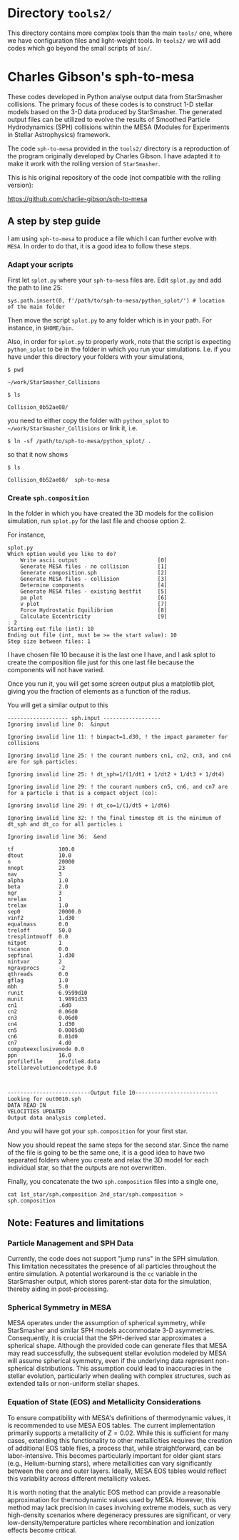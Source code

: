 # Directory `tools2/` 

This directory contains more complex tools than the main `tools/` one,
where we have configuration files and light-weight tools. In `tools2/`
we will add codes which go beyond the small scripts of `bin/`.

# Charles Gibson's sph-to-mesa

These codes developed in Python analyse output data from StarSmasher
collisions. The primary focus of these codes is to construct 1-D stellar models
based on the 3-D data produced by StarSmasher. The generated output files can
be utilized to evolve the results of Smoothed Particle Hydrodynamics (SPH)
collisions within the MESA (Modules for Experiments in Stellar Astrophysics)
framework.

The code `sph-to-mesa` provided in the `tools2/` directory is a reproduction of
the program originally developed by Charles Gibson.  I have adapted it to make
it work with the rolling version of `StarSmasher`.

This is his original repository of the code (not compatible with the rolling version):

<a href="https://github.com/charlie-gibson/sph-to-mesa">https://github.com/charlie-gibson/sph-to-mesa</a>

## A step by step guide

I am using `sph-to-mesa` to produce a file which I can further evolve with `MESA`. In order to do that,
it is a good idea to follow these steps.

### Adapt your scripts

First let `splot.py` where your `sph-to-mesa` files are. Edit `splot.py` and add the path
to line 25:

```
sys.path.insert(0, f'/path/to/sph-to-mesa/python_splot/') # location of the main folder
```

Then move the script `splot.py` to any folder which is in your path. For
instance, in `$HOME/bin`.

Also, in order for `splot.py` to properly work, note that the script is expecting 
`python_splot` to be in the folder in which you run your simulations. I.e. if you
have under this directory your folders with your simulations,

```
$ pwd

~/work/StarSmasher_Collisions

$ ls

Collision_0b52ae08/
```

you need to either copy the folder with `python_splot` to `~/work/StarSmasher_Collisions` or
link it, i.e.

```
$ ln -sf /path/to/sph-to-mesa/python_splot/ .
```

so that it now shows

```
$ ls

Collision_0b52ae08/  sph-to-mesa
```

### Create `sph.composition`

In the folder in which you have created the 3D models for the collision simulation,
run `splot.py` for the last file and choose option 2. 

For instance,

```
splot.py 
Which option would you like to do?
    Write ascii output                         [0] 
    Generate MESA files - no collision         [1] 
    Generate composition.sph                   [2] 
    Generate MESA files - collision            [3] 
    Determine components                       [4] 
    Generate MESA files - existing bestfit     [5] 
    pa plot                                    [6] 
    v plot                                     [7] 
    Force Hydrostatic Equilibrium              [8] 
    Calculate Eccentricity                     [9] 
: 2
Starting out file (int): 10
Ending out file (int, must be >= the start value): 10
Step size between files: 1
```

I have chosen file 10 because it is the last one I have, and I ask splot to
create the composition file just for this one last file because the components
will not have varied.

Once you run it, you will get some screen output plus a matplotlib plot,
giving you the fraction of elements as a function of the radius.

You will get a similar output to this

```
------------------- sph.input ------------------
Ignoring invalid line 0:  &input

Ignoring invalid line 11: ! bimpact=1.d30, ! the impact parameter for collisions

Ignoring invalid line 25: ! the courant numbers cn1, cn2, cn3, and cn4 are for sph particles:

Ignoring invalid line 25: ! dt_sph=1/(1/dt1 + 1/dt2 + 1/dt3 + 1/dt4)

Ignoring invalid line 29: ! the courant numbers cn5, cn6, and cn7 are for a particle i that is a compact object (co):

Ignoring invalid line 29: ! dt_co=1/(1/dt5 + 1/dt6)

Ignoring invalid line 32: ! the final timestep dt is the minimum of dt_sph and dt_co for all particles i

Ignoring invalid line 36:  &end

tf              100.0
dtout           10.0
n               20000
nnopt           23
nav             3
alpha           1.0
beta            2.0
ngr             3
nrelax          1
trelax          1.0
sep0            20000.0
vinf2           1.d30
equalmass       0.0
treloff         50.0
tresplintmuoff  0.0
nitpot          1
tscanon         0.0
sepfinal        1.d30
nintvar         2
ngravprocs      -2
qthreads        0.0
gflag           1.0
mbh             5.0
runit           6.9599d10
munit           1.9891d33
cn1             .6d0
cn2             0.06d0
cn3             0.06d0
cn4             1.d30
cn5             0.0005d0
cn6             0.01d0
cn7             4.d0
computeexclusivemode 0.0
ppn             16.0
profilefile     profile8.data
stellarevolutioncodetype 0.0



--------------------------Output file 10--------------------------
Looking for out0010.sph
DATA READ IN
VELOCITIES UPDATED
Output data analysis completed.
```

And you will have got your `sph.composition` for your first star.

Now you should repeat the same steps for the second star. Since the name of the
file is going to be the same one, it is a good idea to have two separated
folders where you create and relax the 3D model for each individual star, so
that the outputs are not overwritten.

Finally, you concatenate the two `sph.composition` files into a single one,

```
cat 1st_star/sph.composition 2nd_star/sph.composition > sph.composition
```

## Note: Features and limitations

### Particle Management and SPH Data

Currently, the code does not support "jump runs" in the SPH simulation. This
limitation necessitates the presence of all particles throughout the entire
simulation. A potential workaround is the `cc` variable in the StarSmasher
output, which stores parent-star data for the simulation, thereby aiding in
post-processing.

### Spherical Symmetry in MESA

MESA operates under the assumption of spherical symmetry, while StarSmasher and
similar SPH models accommodate 3-D asymmetries. Consequently, it is crucial
that the SPH-derived star approximates a spherical shape. Although the provided
code can generate files that MESA may read successfully, the subsequent stellar
evolution modeled by MESA will assume spherical symmetry, even if the
underlying data represent non-spherical distributions. This assumption could
lead to inaccuracies in the stellar evolution, particularly when dealing with
complex structures, such as extended tails or non-uniform stellar shapes.

### Equation of State (EOS) and Metallicity Considerations

To ensure compatibility with MESA's definitions of thermodynamic values, it is
recommended to use MESA EOS tables. The current implementation primarily
supports a metallicity of $Z=0.02$. While this is sufficient for many cases,
extending this functionality to other metallicities requires the creation of
additional EOS table files, a process that, while straightforward, can be
labor-intensive. This becomes particularly important for older giant stars
(e.g., Helium-burning stars), where metallicities can vary significantly
between the core and outer layers. Ideally, MESA EOS tables would reflect this
variability across different metallicity values.

It is worth noting that the analytic EOS method can provide a reasonable
approximation for thermodynamic values used by MESA. However, this method may
lack precision in cases involving extreme models, such as very high-density
scenarios where degeneracy pressures are significant, or very
low-density/temperature particles where recombination and ionization effects
become critical.


